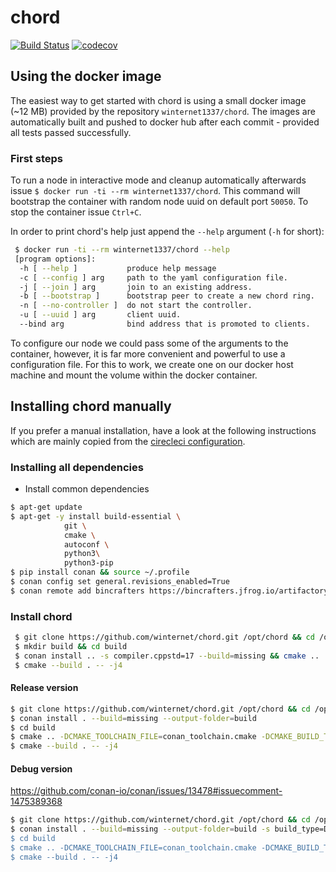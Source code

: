 # chord
[![Build Status](https://circleci.com/gh/winternet/chord/tree/main.svg?style=shield&circle-token=06884550effac32786aa01b3638bdd15e8baa03b)](https://circleci.com/gh/winternet/chord) [![codecov](https://codecov.io/gh/winternet/chord/branch/main/graph/badge.svg)](https://codecov.io/gh/winternet/chord)

## Using the docker image

The easiest way to get started with chord is using a small docker image (~12 MB) provided by the repository `winternet1337/chord`. The images are automatically built and pushed to docker hub after each commit - provided all tests passed successfully.

### First steps

To run a node in interactive mode and cleanup automatically afterwards issue `$ docker run -ti --rm winternet1337/chord`. This command will bootstrap the container with random node uuid on default port `50050`. 
To stop the container issue `Ctrl+C`.

In order to print chord's help just append the `--help` argument (`-h` for short): 
```sh
 $ docker run -ti --rm winternet1337/chord --help
 [program options]:
  -h [ --help ]           produce help message
  -c [ --config ] arg     path to the yaml configuration file.
  -j [ --join ] arg       join to an existing address.
  -b [ --bootstrap ]      bootstrap peer to create a new chord ring.
  -n [ --no-controller ]  do not start the controller.
  -u [ --uuid ] arg       client uuid.
  --bind arg              bind address that is promoted to clients.
```

To configure our node we could pass some of the arguments to the container, however, it is far more convenient and powerful to use a configuration file. For this to work, we create one on our docker host machine and mount the volume within the docker container.

## Installing chord manually

If you prefer a manual installation, have a look at the following instructions which are mainly copied from the [cirecleci configuration](https://github.com/winternet/chord/blob/main/.circleci/config.yml).

### Installing all dependencies

* Install common dependencies
```sh
$ apt-get update
$ apt-get -y install build-essential \
            git \
            cmake \
            autoconf \
            python3\
            python3-pip
$ pip install conan && source ~/.profile
$ conan config set general.revisions_enabled=True
$ conan remote add bincrafters https://bincrafters.jfrog.io/artifactory/api/conan/public-conan
```

### Install chord

```sh
 $ git clone https://github.com/winternet/chord.git /opt/chord && cd /opt/chord
 $ mkdir build && cd build
 $ conan install .. -s compiler.cppstd=17 --build=missing && cmake ..
 $ cmake --build . -- -j4 
```

#### Release version

```sh
$ git clone https://github.com/winternet/chord.git /opt/chord && cd /opt/chord
$ conan install . --build=missing --output-folder=build
$ cd build
$ cmake .. -DCMAKE_TOOLCHAIN_FILE=conan_toolchain.cmake -DCMAKE_BUILD_TYPE=Release
$ cmake --build . -- -j4 
```

#### Debug version

https://github.com/conan-io/conan/issues/13478#issuecomment-1475389368

```sh
$ git clone https://github.com/winternet/chord.git /opt/chord && cd /opt/chord
$ conan install . --build=missing --output-folder=build -s build_type=Debug -s "&:build_type=Debug
$ cd build
$ cmake .. -DCMAKE_TOOLCHAIN_FILE=conan_toolchain.cmake -DCMAKE_BUILD_TYPE=Debug
$ cmake --build . -- -j4 
```
